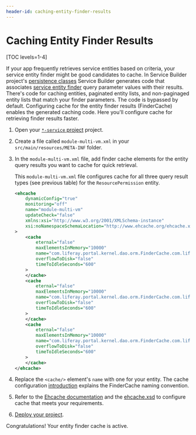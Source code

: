 ```yaml
---
header-id: caching-entity-finder-results
---
```


# Caching Entity Finder Results

[TOC levels=1-4]

If your app frequently retrieves service entities based on criteria, your
service entity finder might be good candidates to cache. In Service Builder project's
[persistence classes](/docs/7-2/appdev/-/knowledge_base/a/understanding-the-code-generated-by-service-builder)
Service Builder generates code that associates
[service entity finder](/docs/7-2/appdev/-/knowledge_base/a/defining-service-entity-finder-methods)
query parameter values with their results. There's code for caching entities,
paginated entity lists, and non-paginaged entity lists that match your finder
parameters. The code is bypassed by default. Configuring cache for the entity
finder results (FinderCache) enables the generated caching code. Here you'll
configure cache for retrieving finder results faster. 

1.  Open your
    [`*-service` project](/docs/7-2/appdev/-/knowledge_base/a/creating-a-service-builder-project)
    project.

2.  Create a file called `module-multi-vm.xml` in your
    `src/main/resources/META-INF` folder.

3.  In the `module-multi-vm.xml` file, add finder cache elements for the entity
    query results you want to cache for quick retrieval.

    This `module-multi-vm.xml` file configures cache for all three query result
    types (see previous table) for the `ResourcePermission` entity.

    ```xml
    <ehcache
    	dynamicConfig="true"
    	monitoring="off"
    	name="module-multi-vm"
    	updateCheck="false"
    	xmlns:xsi="http://www.w3.org/2001/XMLSchema-instance"
    	xsi:noNamespaceSchemaLocation="http://www.ehcache.org/ehcache.xsd"
    >
        <cache
    		eternal="false"
    		maxElementsInMemory="10000"
    		name="com.liferay.portal.kernel.dao.orm.FinderCache.com.liferay.portal.model.impl.ResourcePermissionImpl"
    		overflowToDisk="false"
    		timeToIdleSeconds="600"
    	>
    	</cache>
    	<cache
    		eternal="false"
    		maxElementsInMemory="10000"
    		name="com.liferay.portal.kernel.dao.orm.FinderCache.com.liferay.portal.model.impl.ResourcePermissionImpl.List1"
    		overflowToDisk="false"
    		timeToIdleSeconds="600"
    	>
    	</cache>
    	<cache
    		eternal="false"
    		maxElementsInMemory="10000"
    		name="com.liferay.portal.kernel.dao.orm.FinderCache.com.liferay.portal.model.impl.ResourcePermissionImpl.List2"
    		overflowToDisk="false"
    		timeToIdleSeconds="600"
    	>
    	</cache>
    </ehcache>
    ```

4.  Replace the `<cache/>` element's `name` with one for your entity. The cache 
    configuration
    [introduction](/docs/7-2/frameworks/-/knowledge_base/f/cache-configuration)
    explains the FinderCache naming convention.

5.  Refer to the
    [Ehcache documentation](http://www.ehcache.org/documentation/2.8/configuration/index.html)
    and the
    [ehcache.xsd](http://www.ehcache.org/ehcache.xsd)
    to configure cache that meets your requirements.

6.  [Deploy your project](/docs/7-2/reference/-/knowledge_base/r/deploying-a-project).

Congratulations! Your entity finder cache is active.

